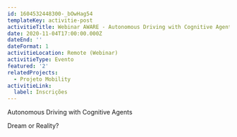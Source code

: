 ```yaml
---
id: 1604532448300-_bOwHag54
templateKey: activitie-post
activitieTitle: Webinar AWARE - Autonomous Driving with Cognitive Agents
date: 2020-11-04T17:00:00.000Z
dateEnd: ''
dateFormat: 1
activitieLocation: Remote (Webinar)
activitieType: Evento
featured: '2'
relatedProjects:
  - Projeto Mobility
activitieLink:
  label: Inscrições
---
```

Autonomous Driving with Cognitive Agents 

Dream or Reality?
